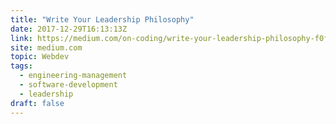 ```yaml
---
title: "Write Your Leadership Philosophy"
date: 2017-12-29T16:13:13Z
link: https://medium.com/on-coding/write-your-leadership-philosophy-f0f21d66809d?source=rss----7f08111f802---4
site: medium.com
topic: Webdev
tags:
  - engineering-management
  - software-development
  - leadership
draft: false
---
```

